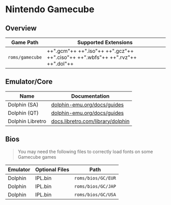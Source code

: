 # Nintendo Gamecube

## Overview

| Game Path | Supported Extensions |
| --- | --- |
| `roms/gamecube` | ++".gcm"++ ++".iso"++ ++".gcz"++ ++".ciso"++ ++".wbfs"++ ++".rvz"++ ++".dol"++ |

## Emulator/Core

| Name | Documentation |
| --- | --- |
| Dolphin (SA) | [dolphin-emu.org/docs/guides](https://dolphin-emu.org/docs/guides/) |
| Dolphin (QT) | [dolphin-emu.org/docs/guides](https://dolphin-emu.org/docs/guides/) |
| Dolphin Libretro | [docs.libretro.com/library/dolphin](https://docs.libretro.com/library/dolphin/) |

## Bios

> You may need the following files to correctly load fonts on some Gamecube games

| Emulator | Optional Files | Path |
| --- | --- | --- |
| Dolphin | IPL.bin | `roms/bios/GC/EUR` |
| Dolphin | IPL.bin | `roms/bios/GC/JAP` |
| Dolphin | IPL.bin | `roms/bios/GC/USA` |

